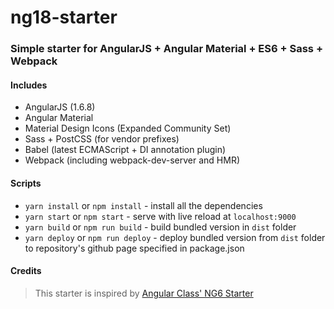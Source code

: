 # ng18-starter
### Simple starter for AngularJS + Angular Material + ES6 + Sass + Webpack

#### Includes
* AngularJS (1.6.8)
* Angular Material
* Material Design Icons (Expanded Community Set)
* Sass + PostCSS (for vendor prefixes)
* Babel (latest ECMAScript + DI annotation plugin)
* Webpack (including webpack-dev-server and HMR)

#### Scripts
* `yarn install` or `npm install` - install all the dependencies 
* `yarn start` or `npm start` - serve with live reload at `localhost:9000`
* `yarn build` or `npm run build` - build bundled version in `dist` folder
* `yarn deploy` or `npm run deploy` - deploy bundled version from `dist` folder to repository's github page specified in package.json

#### Credits
> This starter is inspired by [Angular Class' NG6 Starter](https://github.com/gdi2290/NG6-starter)
